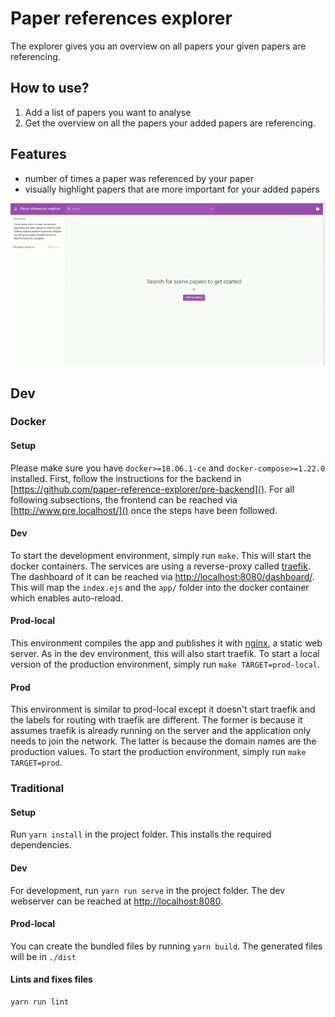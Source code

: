 # Paper references explorer
The explorer gives you an overview on all papers your given papers are referencing. 

## How to use?
1. Add a list of papers you want to analyse
2. Get the overview on all the papers your added papers are referencing.

## Features
- number of times a paper was referenced by your paper
- visually highlight papers that are more important for your added papers

![current website](website.gif "current website")

## Dev

### Docker
#### Setup
Please make sure you have `docker>=18.06.1-ce` and `docker-compose>=1.22.0` installed.
First, follow the instructions for the backend in 
[https://github.com/paper-reference-explorer/pre-backend](). 
For all following subsections, the frontend can be reached via
[http://www.pre.localhost/]() once the steps have been followed. 

#### Dev
To start the development environment, simply run `make`. 
This will start the docker containers. 
The services are using a reverse-proxy called 
[traefik](https://traefik.io/). 
The dashboard of it can be reached via
[http://localhost:8080/dashboard/]().
This will map the `index.ejs` and the `app/` folder into the docker container 
which enables auto-reload. 

#### Prod-local
This environment compiles the app and publishes it with 
[nginx](https://www.nginx.com/), a static web server.
As in the dev environment, this will also start traefik.
To start a local version of the production environment, simply run 
`make TARGET=prod-local`.

#### Prod
This environment is similar to prod-local except it doesn't start traefik
and the labels for routing with traefik are different. 
The former is because it assumes traefik is already running on the server
and the application only needs to join the network.
The latter is because the domain names are the production values. 
To start the production environment, simply run 
`make TARGET=prod`.

### Traditional
#### Setup
Run `yarn install` in the project folder. This installs the required dependencies.

#### Dev
For development, run `yarn run serve` in the project folder. 
The dev webserver can be reached at [http://localhost:8080](http://localhost:8080). 

#### Prod-local
You can create the bundled files by running `yarn build`. 
The generated files will be in `./dist`

#### Lints and fixes files
```
yarn run lint
```
